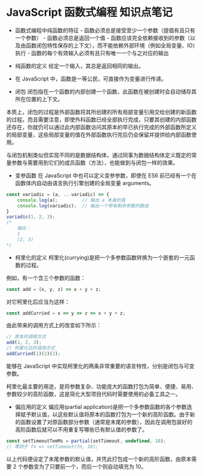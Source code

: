 # JavaScript 函数式编程 知识点笔记

- 函数式编程中纯函数的特征
        - 函数必须总是接受至少一个参数（提倡有且只有一个参数）
        - 函数必须总是返回一个值
        - 函数应该完全依赖接收到的参数（以及由函数闭包特性保存的上下文），而不能依赖外部环境（例如全局变量、IO）执行
        - 函数的每个有效输入必须有且只有唯一一个与之对应的输出

- 纯函数的定义
给定一个输入，其总是返回相同的输出。

- 在 JavaScript 中，函数是一等公民，可直接作为变量进行传递。

- 闭包
闭包指在一个函数的内部创建一个函数，此函数在被创建时会自动储存其所在位置的上下文。

本质上，闭包的过程是外部函数将其所创建的所有局部变量引用交给创建的新函数的过程。而且需要注意，即使外科函数已经全部执行完成，只要其创建的内部函数还存在，你就仍可以通过此内部函数访问其原本的早已执行完成的外部函数所定义的局部变量，这些局部变量的值在外部函数执行完后仍会保留并提供给内部函数使用。

与闭包机制类似但实现不同的是数据结构体，通过同事为数据结构体定义既定的常量参数与需要用到它们的成员函数（方法），也能做到与闭包一样的效果。

- 变参函数
在 JavaScript 中也可以定义变参参数，即使在 ES6 前已经有一个在函数体内自动由语言执行引擎创建的全局变量 arguments。

```javascript
const variadic = (a, ...variadic) => {
    console.log(a);         // 输出 a 本身的值
    console.log(variadic);  // 输出一个带有剩余参数的数组
}
variadic(1, 2, 3);
/*
    输出：
    1
    [2, 3]
*/
```

- 柯里化的定义
柯里化(currying)是把一个多参数函数转换为一个嵌套的一元函数的过程。

例如，有一个含三个参数的函数：

```javascript
const add = (x, y, z) => x + y + z;
```

对它柯里化后应当为这样：

```javascript
const addCurried = x => y => z => x + y + z;
```

由此带来的调用方式上的改变如下所示：

```javascript
// 原本的调用方式
add(1, 2, 3);
// 柯里化后的调用方式
addCurried(1)(2)(3);
```

能够在 JavaScript 中实现柯里化的两条非常重要的语言特性，分别是闭包与可变参数。

柯里化最主要的用途，是将参数复杂、功能庞大的函数打包为简单、便捷、易用、参数较少的高阶函数，这是简化大型项目代码时需要使用的必备工具之一。

- 偏应用的定义
偏应用(partial application)是把一个多参数函数的各个参数选择赋予默认值，以这些默认值将原本的函数打包为一个新的高阶函数。由于新的函数设置了对原函数部分参数（通常是末尾的参数），因此在调用包装好的高阶函数后就可以不用重复写哪些已有默认值的参数了。

```javascript
const setTimeoutTemMs = partial(setTimeout, undefined, 10);
// 等同于 fn => setTimeout(fn, 10);
```

以上代码便设定了末尾参数的默认值，并凭此打包成一个新的高阶函数，由原本需要 2 个参数变为了只要前一个，而后一个则自动填充为 10。
